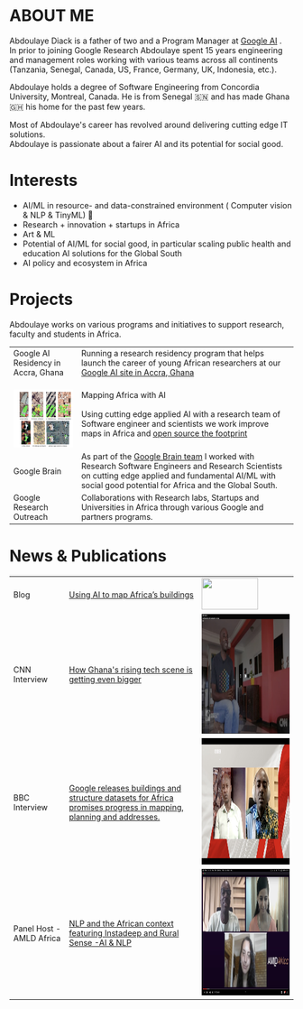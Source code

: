 # ABOUT ME

Abdoulaye Diack is a father of two and a Program Manager at [Google AI](https://ai.google/) .  
In prior to joining Google Research Abdoulaye spent 15 years engineering and management roles working with various teams across all continents (Tanzania, Senegal, Canada, US, France, Germany, UK, Indonesia, etc.). 

Abdoulaye holds a degree of Software Engineering from Concordia University, Montreal, Canada. He is from Senegal :senegal: and has made Ghana :ghana: his home for the past few years. 


Most of Abdoulaye's career has revolved around delivering cutting edge IT solutions.  
Abdoulaye is passionate about a fairer AI and its potential for social good.

# Interests

 - AI/ML  in resource- and data-constrained environment ( Computer vision & NLP & TinyML) 🤖
 - Research + innovation + startups in Africa
 - Art & ML
 - Potential of AI/ML for social good, in particular scaling public health and education AI solutions for the Global South
 - AI policy and ecosystem in Africa 

# Projects


Abdoulaye works on various programs and initiatives to support research, faculty and students in Africa.

|  |  |
|--|--|
| Google AI Residency in Accra, Ghana |Running a research residency program that helps launch the career of young African researchers at our [Google AI site in Accra, Ghana ](https://research.google/locations/accra/) |
|<br><a href="https://arxiv.org/pdf/2107.12283.pdf"><img src="/mmeka_paper_shot.jpg" width="130" height="102"/></a>|Mapping Africa with AI <br><br>Using cutting edge applied AI with a research team of Software engineer and scientists we work improve maps in Africa and [open source the footprint](https://sites.research.google/open-buildings/) |
|Google Brain | As part of the [Google Brain team](https://research.google/teams/brain/) I worked with Research Software Engineers and Research Scientists on cutting edge applied and fundamental AI/ML with social good potential for Africa and the Global South. |
|Google Research Outreach| Collaborations with Research labs, Startups and Universities in Africa through various Google and partners programs. 


# News & Publications



|  |  | |
|--|--|--|
| Blog | [Using AI to map Africa’s buildings](https://blog.google/around-the-globe/google-africa/using-ai-to-map-africas-buildings/) |<img src="/## **Open-Buildings_V2b_2096x11.max-1000x1000.jpg" width="100" height="56"/>
| CNN Interview |  [How Ghana's rising tech scene is getting even bigger](https://edition.cnn.com/videos/business/2021/10/15/marketplace-africa-ghana-tech-google-uber-meqasa-spc.cnn)  | <img src="/Abdou_cnn.jpg" width="357" height="212"/>
| BBC Interview |  [Google releases buildings and structure datasets for Africa promises progress in mapping, planning and addresses.](https://www.bbc.co.uk/programmes/p09qnk4d)  | <img src="/abdou_bbc.jpg" width="358" height="224"/>
| Panel Host - AMLD Africa |[NLP and the African context featuring Instadeep and Rural Sense -AI & NLP](https://www.youtube.com/watch?v=MXCbp5t_q_Q&list=PLyyHDYyFFpkBSUmX-iv7JLgeNJHvRIt4M&index=17)  | <img src="/abdou_amld.jpg" width="358" height="224"/>|




